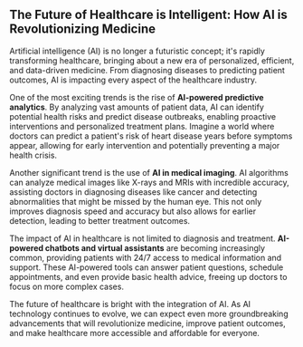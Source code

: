 ## The Future of Healthcare is Intelligent: How AI is Revolutionizing Medicine

Artificial intelligence (AI) is no longer a futuristic concept; it's rapidly transforming healthcare, bringing about a new era of personalized, efficient, and data-driven medicine. From diagnosing diseases to predicting patient outcomes, AI is impacting every aspect of the healthcare industry. 

One of the most exciting trends is the rise of **AI-powered predictive analytics**. By analyzing vast amounts of patient data, AI can identify potential health risks and predict disease outbreaks, enabling proactive interventions and personalized treatment plans. Imagine a world where doctors can predict a patient's risk of heart disease years before symptoms appear, allowing for early intervention and potentially preventing a major health crisis.

Another significant trend is the use of **AI in medical imaging**. AI algorithms can analyze medical images like X-rays and MRIs with incredible accuracy, assisting doctors in diagnosing diseases like cancer and detecting abnormalities that might be missed by the human eye. This not only improves diagnosis speed and accuracy but also allows for earlier detection, leading to better treatment outcomes.

The impact of AI in healthcare is not limited to diagnosis and treatment. **AI-powered chatbots and virtual assistants** are becoming increasingly common, providing patients with 24/7 access to medical information and support. These AI-powered tools can answer patient questions, schedule appointments, and even provide basic health advice, freeing up doctors to focus on more complex cases.

The future of healthcare is bright with the integration of AI. As AI technology continues to evolve, we can expect even more groundbreaking advancements that will revolutionize medicine, improve patient outcomes, and make healthcare more accessible and affordable for everyone.